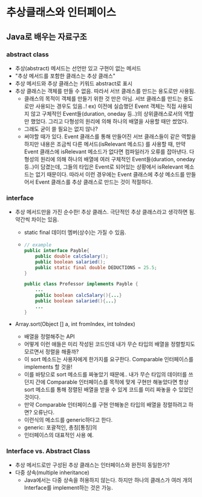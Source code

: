 # 추상클래스와 인터페이스

## Java로 배우는 자료구조

### abstract class

- 추상(abstract) 메서드는 선언만 있고 구현이 없는 메서드
- "추상 메서드를 포함한 클래스는 추상 클래스"
- 추상 메서드와 추상 클래스는 키워드 abstract로 표시
- 추상 클래스는 객체를 만들 수 없음. 따라서 서브 클래스를 만드는 용도로만 사용됨.
  - 클래스의 목적이 객체를 만들기 위한 것 만은 아님. 서브 클래스를 만드는 용도로만 사용되는 경우도 있음..! ex) 이전에 실습했던 Event 객체는 직접 사용되지 않고 구체적인 Event들(duration, oneday 등..)의 상위클래스로서의 역할만 했었다. 그리고 다형성의 원리에 의해 하나의 배열을 사용할 때만 썼었다.
  - 그래도 굳이 쓸 필요는 없지 않나?
  - 써야할 때가 있다. Event 클래스를 통해 만들어진 서브 클래스들이 같은 역할을 하지만 내용은 조금씩 다른 메서드(isRelevant 메소드) 를 사용할 때, 만약 Event 클래스에 isRelevant 메소드가 없다면 컴파일러가 오류를 잡아낸다. 다형성의 원리에 의해 하나의 배열에 여러 구체적인 Event들(duration, oneday 등..)이 담겼는데, 그들의 타입은 Event로 되어있는 상황에서 isRelevant 메소드는 없기 때문이다. 따라서 이런 경우에는 Event 클래스에 추상 메소드를 만들어서 Event 클래스를 추상 클래스로 만드는 것이 적절하다.



### interface

- 추상 메서드만을 가진 순수한! 추상 클래스. 극단적인 추상 클래스라고 생각하면 됨. 약간씩 차이는 있음.

  - static final 데이터 멤버(상수)는 가질 수 있음.

  - ```java
    // example
    public interface Payble{
        public double calcSalary();
        public boolean salaried();
        public static final double DEDUCTIONS = 25.5;
    }
    
    public class Professor implements Payble {
        ...
        public boolean calcSalary(){...}
        public boolean salaried(){...}
        ...
    }
    ```

- Array.sort(Object [] a, int fromIndex, int toIndex)

  - 배열을 정렬해주는 API
  - 어떻게 이런 애들은 미리 작성된 코드인데 내가 무슨 타입의 배열을 정렬할지도 모르면서 정렬을 해줄까?
  - 이 sort 메소드는 사용자에게 한가지를 요구한다. Comparable 인터페이스를 implements 할 것을!
  - 이를 바탕으로 sort 메소드를 짜놓았기 때문에.. 내가 무슨 타입의 데이터를 쓰던지 간에 Comparable 인터페이스를 목적에 맞게 구현만 해놓았다면 항상 sort 메소드를 통해 정렬된 배열을 받을 수 있게 코드를 미리 짜놓을 수 있었던 것이다.
  - 만약 Comparable 인터페이스를 구현 안해놓은 타입의 배열을 정렬하려고 하면? 오류난다.
  - 이런식의 메소드를 generic하다고 한다.
  - generic: 포괄적인, 총칭[통칭]의
  - 인터페이스의 대표적인 사용 예.



### Interface vs. Abstract Class

- 추상 메서드로만 구성된 추상 클래스는 인터페이스와 완전히 동일한가?
- 다중 상속(multiple inheritance)
  - Java에서는 다중 상속을 허용하지 않는다. 하지만 하나의 클래스가 여러 개의 Interface를 implement하는 것은 가능.